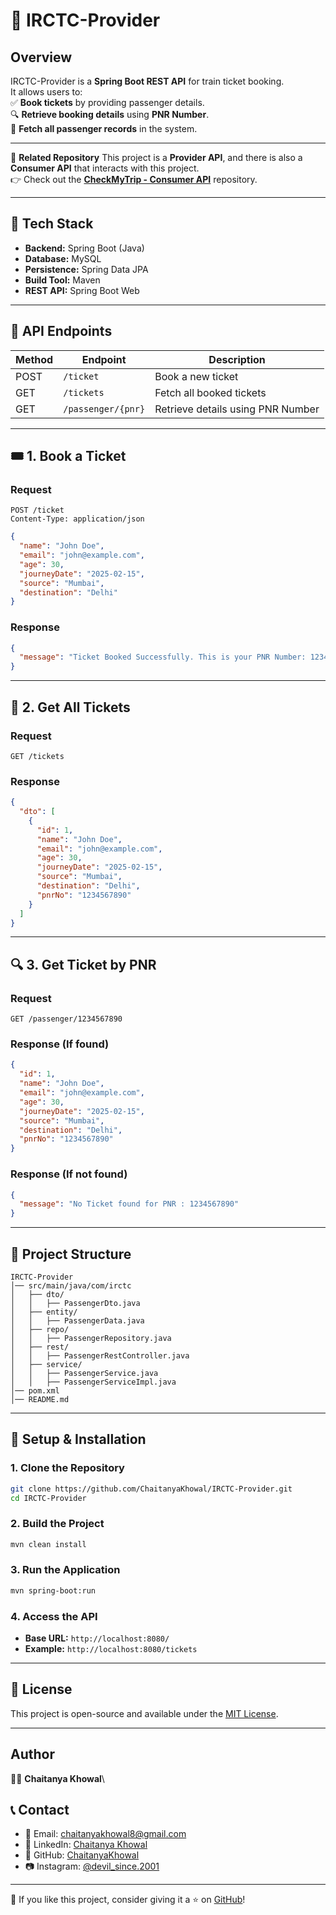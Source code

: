 # 🚆 IRCTC-Provider

## Overview
IRCTC-Provider is a **Spring Boot REST API** for train ticket booking.  
It allows users to:  
✅ **Book tickets** by providing passenger details.  
🔍 **Retrieve booking details** using **PNR Number**.  
📝 **Fetch all passenger records** in the system.  

---

🔗 **Related Repository**
This project is a **Provider API**, and there is also a **Consumer API** that interacts with this project.  
👉 Check out the **[CheckMyTrip - Consumer API](https://github.com/ChaitanyaKhowal/CheckMyTrip-Consumer)** repository.

---

## 🔧 Tech Stack
- **Backend:** Spring Boot (Java)
- **Database:** MySQL
- **Persistence:** Spring Data JPA
- **Build Tool:** Maven
- **REST API:** Spring Boot Web  

---

## 📌 API Endpoints

| **Method** | **Endpoint**          | **Description**                   |
|-----------|----------------------|-----------------------------------|
| POST      | `/ticket`            | Book a new ticket                |
| GET       | `/tickets`           | Fetch all booked tickets         |
| GET       | `/passenger/{pnr}`   | Retrieve details using PNR Number |

---

## 🎟️ **1. Book a Ticket**

### **Request**
```http
POST /ticket
Content-Type: application/json
```
```json
{
  "name": "John Doe",
  "email": "john@example.com",
  "age": 30,
  "journeyDate": "2025-02-15",
  "source": "Mumbai",
  "destination": "Delhi"
}
```

### **Response**
```json
{
  "message": "Ticket Booked Successfully. This is your PNR Number: 1234567890"
}
```

---

## 📝 **2. Get All Tickets**

### **Request**
```http
GET /tickets
```

### **Response**
```json
{
  "dto": [
    {
      "id": 1,
      "name": "John Doe",
      "email": "john@example.com",
      "age": 30,
      "journeyDate": "2025-02-15",
      "source": "Mumbai",
      "destination": "Delhi",
      "pnrNo": "1234567890"
    }
  ]
}
```

---

## 🔍 **3. Get Ticket by PNR**

### **Request**
```http
GET /passenger/1234567890
```

### **Response (If found)**
```json
{
  "id": 1,
  "name": "John Doe",
  "email": "john@example.com",
  "age": 30,
  "journeyDate": "2025-02-15",
  "source": "Mumbai",
  "destination": "Delhi",
  "pnrNo": "1234567890"
}
```

### **Response (If not found)**
```json
{
  "message": "No Ticket found for PNR : 1234567890"
}
```

---

## 📂 Project Structure
```
IRCTC-Provider
│── src/main/java/com/irctc
│   ├── dto/
│   │   ├── PassengerDto.java
│   ├── entity/
│   │   ├── PassengerData.java
│   ├── repo/
│   │   ├── PassengerRepository.java
│   ├── rest/
│   │   ├── PassengerRestController.java
│   ├── service/
│   │   ├── PassengerService.java
│   │   ├── PassengerServiceImpl.java
│── pom.xml
│── README.md
```

---

## 🚀 Setup & Installation

### **1. Clone the Repository**
```sh
git clone https://github.com/ChaitanyaKhowal/IRCTC-Provider.git
cd IRCTC-Provider
```

### **2. Build the Project**
```sh
mvn clean install
```

### **3. Run the Application**
```sh
mvn spring-boot:run
```

### **4. Access the API**
- **Base URL:** `http://localhost:8080/`
- **Example:** `http://localhost:8080/tickets`

---

## 📜 License
This project is open-source and available under the [MIT License](LICENSE).

---

## **Author**

👨‍💻 **Chaitanya Khowal**\
## 📞 Contact
- 📧 Email: [chaitanyakhowal8@gmail.com](mailto:chaitanyakhowal8@gmail.com)
- 💼 LinkedIn: [Chaitanya Khowal](https://www.linkedin.com/in/chaitanyakhowal/)
- 🐙 GitHub: [ChaitanyaKhowal](https://github.com/ChaitanyaKhowal)
- 📷 Instagram: [@devil_since.2001](https://www.instagram.com/devil_since.2001/)

---
🌟 If you like this project, consider giving it a ⭐ on [GitHub](https://github.com/ChaitanyaKhowal/Portfolio-Website)!



